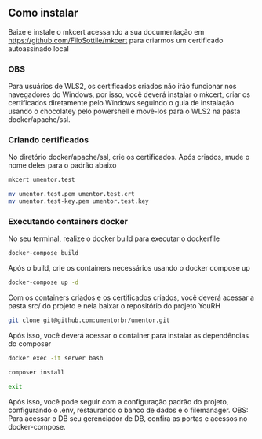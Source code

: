 ## Como instalar

Baixe e instale o mkcert acessando a sua documentação em https://github.com/FiloSottile/mkcert para criarmos um certificado autoassinado local

### OBS

Para usuários de WLS2, os certificados criados não irão funcionar nos navegadores do Windows, por isso, você deverá instalar o mkcert, criar os certificados diretamente pelo Windows seguindo o guia de instalação usando o chocolatey pelo powershell e movê-los para o WLS2 na pasta docker/apache/ssl.

### Criando certificados

No diretório docker/apache/ssl, crie os certificados. Após criados, mude o nome deles para o padrão abaixo

```bash
mkcert umentor.test

mv umentor.test.pem umentor.test.crt
mv umentor.test-key.pem umentor.test.key
```

### Executando containers docker

No seu terminal, realize o docker build para executar o dockerfile

```bash
docker-compose build
```

Após o build, crie os containers necessários usando o docker compose up

```bash
docker-compose up -d
```

Com os containers criados e os certificados criados, você deverá acessar a pasta src/ do projeto e nela baixar o repositório do projeto YouRH

```bash
git clone git@github.com:umentorbr/umentor.git
```

Após isso, você deverá acessar o container para instalar as dependências do composer

```bash
docker exec -it server bash

composer install

exit
```

Após isso, você pode seguir com a configuração padrão do projeto, configurando o .env, restaurando o banco de dados e o filemanager.
OBS: Para acessar o DB seu gerenciador de DB, confira as portas e acessos no docker-compose.
